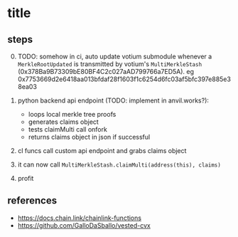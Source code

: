 # title

## steps

0. TODO: somehow in ci, auto update votium submodule whenever a
    `MerkleRootUpdated` is transmitted by votium's `MultiMerkleStash`
    (0x378Ba9B73309bE80BF4C2c027aAD799766a7ED5A). eg 0x7753669d2e6418aa013bfdaf28f1603f1c6254d6fc03af5bfc397e885e38ea03

1. python backend api endpoint (TODO: implement in anvil.works?):
    - loops local merkle tree proofs
    - generates claims object
    - tests claimMulti call onfork
    - returns claims object in json if successful

2. cl funcs call custom api endpoint and grabs claims object

3. it can now call `MultiMerkleStash.claimMulti(address(this), claims)`

4. profit

## references
- https://docs.chain.link/chainlink-functions
- https://github.com/GalloDaSballo/vested-cvx

